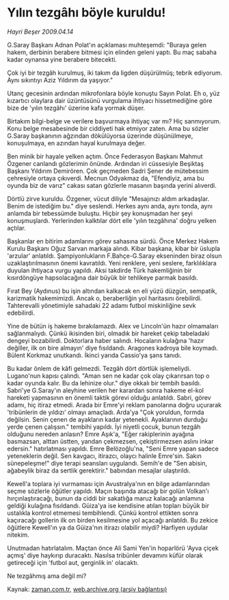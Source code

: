 # Yılın tezgâhı böyle kuruldu!

*Hayri Beşer 2009.04.14*

<tr><td class="metin" colspan="2" style="padding-top: 20px; padding-left: 5px; padding-right: 10px;">G.Saray Başkanı Adnan Polat'ın açıklaması muhteşemdi: "Buraya gelen hakem, derbinin berabere bitmesi için elinden geleni yaptı. Bu maç sabaha kadar oynansa yine berabere bitecekti.</td></tr><tr><td class="metin" colspan="2" style="padding-top: 20px; padding-left: 5px; padding-right: 10px;"><p>Çok iyi bir tezgâh kurulmuş, iki takım da ligden düşürülmüş; tebrik ediyorum. Aynı sıkıntıyı Aziz Yıldırım da yaşıyor."
<p>Utanç gecesinin ardından mikrofonlara böyle konuştu Sayın Polat. Eh o, yüz kızartıcı olaylara dair üzüntüsünü vurgulama ihtiyacı hissetmediğine göre bize de 'yılın tezgâhı' üzerine kafa yormak düşer.
<p>Birtakım bilgi-belge ve verilere başvurmaya ihtiyaç var mı? Hiç sanmıyorum. Konu belge mesabesinde bir ciddiyeti hak etmiyor zaten. Ama bu sözler G.Saray başkanının ağzından dökülüyorsa üzerinde düşünülmeye, konuşulmaya, en azından hayal kurulmaya değer.
<p>Ben minik bir hayale yelken açtım. Önce Federasyon Başkanı Mahmut Özgener canlandı gözlerimin önünde. Ardından iri cüssesiyle Beşiktaş Başkanı Yıldırım Demirören. Çok geçmeden Sadri Şener de mütebessim çehresiyle ortaya çıkıverdi. Mecnun Odyakmaz da, "Efendiyiz, ama bu oyunda biz de varız" cakası satan gözlerle masanın başında yerini alıverdi.
<p>Dörtlü zirve kuruldu. Özgener, vücut diliyle "Mesajınızı aldım arkadaşlar. Benim de istediğim bu." diye seslendi. Herkes aynı anda, aynı tonda, aynı anlamda bir tebessümde buluştu. Hiçbir şey konuşmadan her şeyi konuşmuşlardı. Yerlerinden kalktılar dört elle 'yılın tezgâhına' doğru yelken açtılar.
<p>Başkanlar en bitirim adamlarını görev sahasına sürdü. Önce Merkez Hakem Kurulu Başkanı Oğuz Sarvan markaja alındı. Kibar başkana, kibar bir üslupla 'arzular' anlatıldı. Şampiyonlukların F.Bahçe-G.Saray ekseninden biraz olsun uzaklaştırılmasının önemi kavratıldı. Yeni renklere, yeni seslere, farklılıklara duyulan ihtiyaca vurgu yapıldı. Aksi takdirde Türk hakemliğinin bir kısırdöngüye hapsolacağına dair büyük bir tehlikeye parmak basıldı.
<p>Fırat Bey (Aydınus) bu işin altından kalkacak en eli yüzü düzgün, sempatik, karizmatik hakemimizdi. Ancak o, beraberliğin yol haritasını örebilirdi. Tahterevalli yönetimiyle sahadaki 22 adamı futbol miskinliğine sevk edebilirdi.
<p>Yine de bütün iş hakeme bırakılamazdı. Alex ve Lincoln'ün hazır olmamaları sağlanmalıydı. Çünkü ikisinden biri, olmadık bir hareket çekip tabeladaki dengeyi bozabilirdi. Doktorlara haber salındı. Hocaların kulağına 'hazır değiller, ilk on bire almayın' diye fısıldandı. Aragones kadroya bile koymadı. Bülent Korkmaz unutkandı. İkinci yarıda Cassio'ya şans tanıdı.
<p>Bu kadar önlem de kâfi gelmezdi. Tezgâh dört dörtlük işlemeliydi. Lugano'nun kapısı çalındı. "Aman sen ne kadar çok olay çıkarırsan top o kadar oyunda kalır. Bu da lehinize olur." diye okkalı bir tembih basıldı. Sabri'ye G.Saray'ın aleyhine verilen her karardan sonra hakeme el-kol hareketi yapmasının en önemli taktik görevi olduğu anlatıldı. Sabri, görev adamı, hiç itiraz etmedi. Arada bir Emre'yi reklam panolarına doğru uçurarak 'tribünlerin de yıldızı' olmayı amaçladı. Arda'ya "Çok yoruldun, formda değilsin. Senin çenen de ayakların kadar yetenekli. Ayaklarının durduğu yerde çenen çalışsın." tembihi yapıldı. İyi niyetli çocuk, bunun tezgâh olduğunu nereden anlasın? Emre Aşık'a, "Eğer rakiplerinin ayağına basmazsan, alttan üstten, yandan çekmezsen, çekiştirmezsen aslını inkar edersin." hatırlatması yapıldı. Emre Belözoğlu'na, "Seni Emre yapan sadece yeteneklerin değil. Sen kavgacı, itirazcı, olaycı halinle Emre'sin. Sakın sünepeleşme!" diye terapi seansları uygulandı. Semih'e de "Sen abisin, ağabeylik biraz da sertlik gerektirir." babından mesajlar ulaştırıldı.
<p>Kewell'a toplara iyi vurmaması için Avustralya'nın en bilge adamlarından seçme sözlerle öğütler yapıldı. Maçın başında atacağı bir golün Volkan'ı hırçınlaştıracağı, bunun da ciddi bir sakatlığa maruz kalacağı anlamına geldiği kulağına fısıldandı. Güiza'ya ise kendisine atılan topları büyük bir ustalıkla kontrol etmemesi tembihlendi. Çünkü kontrol ettikten sonra kaçıracağı gollerin ilk on birden kesilmesine yol açacağı anlatıldı. Bu zekice öğütlere Kewell'ın ya da Güiza'nın itirazı olabilir miydi? Harfiyen uydular nitekim.
<p>Unutmadan hatırlatalım. Maçtan önce Ali Sami Yen'in hoparlörü 'Ayva çiçek açmış' diye haykırıp duracaktı. Nasılsa tribünler devamını küfür olarak getireceği için 'futbol aut, gerginlik in' olacaktı.
<p>Ne tezgâhmış ama değil mi?<br/></p></p></p></p></p></p></p></p></p></p></p></p></td></tr>

Kaynak: [zaman.com.tr](http://zaman.com.tr/yazar.do?yazino=837176), [web.archive.org (arşiv bağlantısı)](http://web.archive.org/web/20090415053738/http://www.zaman.com.tr:80/yazar.do?yazino=837176)
